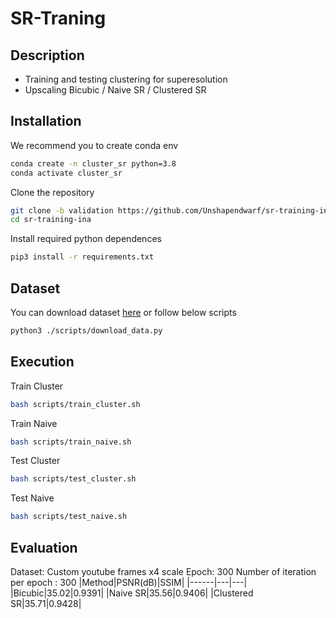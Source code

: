 # SR-Traning
## Description
- Training and testing clustering for superesolution
- Upscaling Bicubic / Naive SR / Clustered SR

<!-- Model list: EDSR/[RCAN](https://github.com/yulunzhang/RCAN)/[SAN](https://github.com/daitao/SAN)/[ABPN](https://github.com/Holmes-Alan/ABPN) -->

## Installation

We recommend you to create conda env
```sh
conda create -n cluster_sr python=3.8
conda activate cluster_sr
```

Clone the repository
```sh
git clone -b validation https://github.com/Unshapendwarf/sr-training-ina.git
cd sr-training-ina
```

Install required python dependences
```sh
pip3 install -r requirements.txt
```


## Dataset
You can download dataset [here](https://drive.google.com/file/d/1ussHhGVh0BEe_RjyGgD3lS3rJNwtOc4R/view?usp=sharing) or follow below scripts
```sh
python3 ./scripts/download_data.py
```

## Execution
Train Cluster
```sh
bash scripts/train_cluster.sh
```

Train Naive
```sh
bash scripts/train_naive.sh
```

Test Cluster
```sh
bash scripts/test_cluster.sh
```

Test Naive
```sh
bash scripts/test_naive.sh
```


## Evaluation
Dataset: Custom youtube frames x4 scale 
Epoch: 300
Number of iteration per epoch : 300
|Method|PSNR(dB)|SSIM|
|------|---|---|
|Bicubic|35.02|0.9391|
|Naive SR|35.56|0.9406|
|Clustered SR|35.71|0.9428|



